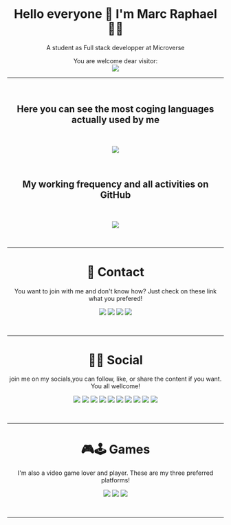 <h1 align='center'>
  Hello everyone 👋 I'm Marc Raphael 👨‍💻
</h1>

<p align='center'>
  A student as Full stack developper at Microverse
</p>

<p align="center"> 
  You are welcome dear visitor: <br>
  <img src="https://profile-counter.glitch.me/Marcraphael12/count.svg" />
</p>
<hr><br>
<p align='center'>
  <h2 align='center'> Here you can see the most coging languages actually used by me </h2> <br>
  <p align='center'>
    <img src="https://github-readme-stats.vercel.app/api/top-langs/?username=Marcraphael12&layout=compact&theme=dark" />
  </p>
</p>
<br>
<p align='center'>
  <h2 align='center'> My working frequency and all activities on GitHub</h2> <br>
  <p align='center'>
    <img src="https://github-readme-streak-stats.herokuapp.com?user=Marcraphael12&border=3923DD&background=221E5AE1&stroke=A7DD5C03&ring=FF0000EB&fire=DD951A&currStreakNum=DD272700&currStreakLabel=DD272700&dates=DD272700&sideNums=55CA4C&sideLabels=99DD30)](https://git.io/streak-stats />
    <img src="https://github-readme-stats.vercel.app/api?username=Marcraphael12&show_icons=true&count_private=true&theme=dark" />
  </p>
</p>

<br><hr>
    
<h1 align='center'>📱 Contact</h1>
<p align='center' width='500px'>
  You want to join with me and don't know how? Just check on these link what you prefered!
  <div align='center'>
    <a href="https://wa.me/qr/I36W2SKU3ZMCI1"><img src="https://img.shields.io/badge/WhatsApp-25D366?style=for-the-badge&logo=whatsapp&logoColor=white" /></a>
    <a href="https://t.me/Marcraphael12"><img src="https://img.shields.io/badge/Telegram-2CA5E0?style=for-the-badge&logo=telegram&logoColor=white" /></a>
    <a href="https://mailto.marcraphael979@gmail.com"><img src="https://img.shields.io/badge/Gmail-D14836?style=for-the-badge&logo=gmail&logoColor=white" /></a>
    <a href="https://mailto.marcraphael979@outlook.com"><img src="https://img.shields.io/badge/Microsoft_Outlook-0078D4?style=for-the-badge&logo=microsoft-outlook&logoColor=white" /></a>
  </div>
</p>

<br><hr>
 
<h1 align='center'> 👨👩 Social </h1>

<p align='center' width=500px>
  join me on my socials,you can follow, like, or share the content if you want. You all wellcome!
  <div align='center' width='500px'>
    <a href="https://twiter.com/@MarcRaphael20"><img src="https://img.shields.io/badge/Twitter-1DA1F2?style=for-the-badge&logo=twitter&logoColor=white" /></a>
    <a href="https://www.linkedin.com/in/marc-raphael"><img src="https://img.shields.io/badge/LinkedIn-0077B5?style=for-the-badge&logo=linkedin&logoColor=white" /></a>
    <a href="https://github.com/Marcraphael12"><img src="https://img.shields.io/badge/GitHub-100000?style=for-the-badge&logo=github&logoColor=white" /></a>
    <a href="https://stackoverflow.com/users/13896219/marc-raphael"><img src="https://img.shields.io/badge/Stack_Overflow-FE7A16?style=for-the-badge&logo=stack-overflow&logoColor=white" /></a>
    <a href="https://stackexchange.com/users/19034945/marc-raphael"><img src="https://img.shields.io/badge/StackExchange-%23ffffff.svg?&style=for-the-badge&logo=StackExchange&logoColor=white" /></a>
    <a href="https://codepen.io/marcraphael12"><img src="https://img.shields.io/badge/Codepen-000000?style=for-the-badge&logo=codepen&logoColor=white" /></a>
    <a href="https://www.hackerrank.com/marcraphael979"><img src="https://img.shields.io/badge/-Hackerrank-2EC866?style=for-the-badge&logo=HackerRank&logoColor=white" /></a>
    <a href="https://www.freecodecamp.org/marc_raphael"><img src="https://img.shields.io/badge/FreeCodeCamp-000000?style=for-the-badge&logo=freecodecamp&logoColor=darkblue" /></a>
    <a href="https://www.youtube.com/channel/UCO4CU18lVtqbHKyHl_Bn6aQ"><img src="https://img.shields.io/badge/YouTube-FF0000?style=for-the-badge&logo=youtube&logoColor=white"></a>
    <a href=" https://www.figma.com/@Marcraphael"><img src="https://img.shields.io/badge/Figma_Design-rgb(255, 0, 212)?style=for-the-badge&logo=figma&logoColor=white"></a>
 </div>
</p>

<!--<p>
	<img src="https://img.shields.io/badge/HTML-239120?style=for-the-badge&logo=html5&logoColor=white">
	<img src="https://img.shields.io/badge/HTML5-E34F26?style=for-the-badge&logo=html5&logoColor=white">
	<img src="https://img.shields.io/badge/CSS-239120?style=for-the-badge&logo=css3&logoColor=white">
	<img src="https://img.shields.io/badge/CSS3-1572B6?style=for-the-badge&logo=css3&logoColor=white">
	<img src="https://img.shields.io/badge/JavaScript-F7DF1E?style=for-the-badge&logo=javascript&logoColor=black">
	<img src="https://img.shields.io/badge/JavaScript-323330?style=for-the-badge&logo=javascript&logoColor=F7DF1E">
	<img src="https://img.shields.io/badge/Node.js-43853D?style=for-the-badge&logo=node.js&logoColor=white">
	<img src="https://img.shields.io/badge/npm-CB3837?style=for-the-badge&logo=npm&logoColor=white">
	<img src="https://img.shields.io/badge/Yarn-2C8EBB?style=for-the-badge&logo=yarn&logoColor=white">
	<img src="https://img.shields.io/badge/TypeScript-007ACC?style=for-the-badge&logo=typescript&logoColor=white">
	<img src="https://img.shields.io/badge/Saas-CC6699?style=for-the-badge&logo=sass&logoColor=white">
	<img src="https://img.shields.io/badge/Java-ED8B00?style=for-the-badge&logo=java&logoColor=white">
	<img src="https://img.shields.io/badge/PHP-777BB4?style=for-the-badge&logo=php&logoColor=white">
	<img src="https://img.shields.io/badge/Ruby-CC342D?style=for-the-badge&logo=ruby&logoColor=white">
	<img src="https://img.shields.io/badge/React-20232A?style=for-the-badge&logo=react&logoColor=61DAFB">
	<img src="https://img.shields.io/badge/React_Native-20232A?style=for-the-badge&logo=react&logoColor=61DAFB">
	<img src="https://img.shields.io/badge/Vue.js-35495E?style=for-the-badge&logo=vue.js&logoColor=4FC08D">
	<img src="https://img.shields.io/badge/Bootstrap-563D7C?style=for-the-badge&logo=bootstrap&logoColor=white">
	<img src="https://img.shields.io/badge/Redux-593D88?style=for-the-badge&logo=redux&logoColor=white">
	<img src="https://img.shields.io/badge/React_Router-CA4245?style=for-the-badge&logo=react-router&logoColor=white">
	<img src="https://img.shields.io/badge/jQuery-0769AD?style=for-the-badge&logo=jquery&logoColor=white">
	<img src="https://img.shields.io/badge/Ruby_on_Rails-CC0000?style=for-the-badge&logo=ruby-on-rails&logoColor=white">
	<img src="https://img.shields.io/badge/MySQL-00000F?style=for-the-badge&logo=mysql&logoColor=whit">
	<img src="https://img.shields.io/badge/SQLite-07405E?style=for-the-badge&logo=sqlite&logoColor=white">
	<img src="https://img.shields.io/badge/Heroku-430098?style=for-the-badge&logo=heroku&logoColor=white">
	<img src="https://img.shields.io/badge/Google_Cloud-4285F4?style=for-the-badge&logo=google-cloud&logoColor=white">
	<img src="https://img.shields.io/badge/Microsoft_Excel-217346?style=for-the-badge&logo=microsoft-excel&logoColor=white">
	<img src="https://img.shields.io/badge/Microsoft_PowerPoint-B7472A?style=for-the-badge&logo=microsoft-powerpoint&logoColor=white">
	<img src="https://img.shields.io/badge/Microsoft_Access-A4373A?style=for-the-badge&logo=microsoft-access&logoColor=white">
	<img src="https://img.shields.io/badge/Microsoft_Office-D83B01?style=for-the-badge&logo=microsoft-office&logoColor=white">
	<img src="https://img.shields.io/badge/Google%20Sheets-34A853?style=for-the-badge&logo=google-sheets&logoColor=white">
	<img src="https://img.shields.io/badge/Visual_Studio_Code-0078D4?style=for-the-badge&logo=visual%20studio%20code&logoColor=white">
	<img src="https://img.shields.io/badge/Microsoft_Word-2B579A?style=for-the-badge&logo=microsoft-word&logoColor=white">
	<img src="https://img.shields.io/badge/Git-F05032?style=for-the-badge&logo=git&logoColor=white">
</p>-->
<br><hr>

<h1 align='center'>🎮🕹 Games</h1>

<p align='center' width='500px'>
  I'm also a video game lover and player. These are my three preferred platforms!
  
  <div align='center'>
    <img src="https://img.shields.io/badge/PlayStation-003791?style=for-the-badge&logo=playstation&logoColor=white" />
    <img src="https://img.shields.io/badge/Xbox-107C10?style=for-the-badge&logo=xbox&logoColor=white" />
    <img src="https://img.shields.io/badge/Steam-000000?style=for-the-badge&logo=steam&logoColor=white" />
  </div>
</p>
<br><hr>
